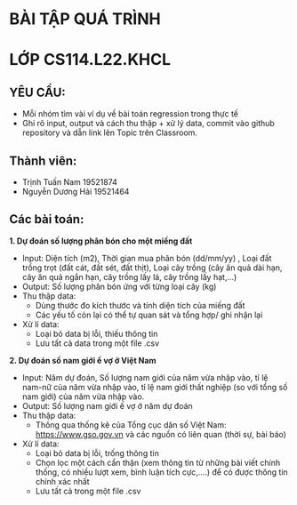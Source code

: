 # BÀI TẬP QUÁ TRÌNH
# LỚP CS114.L22.KHCL
## YÊU CẦU:
- Mỗi nhóm tìm vài ví dụ về bài toán regression trong thực tế
- Ghi rõ input, output và cách thu thập + xử lý data, commit vào github repository và dẫn link lên Topic trên Classroom.
## Thành viên:
- Trịnh Tuấn Nam 19521874
- Nguyễn Dương Hải 19521464
## Các bài toán:
**1. Dự đoán số lượng phân bón cho một miếng đất**
- Input: Diện tích (m2), Thời gian mua phân bón (dd/mm/yy) , Loại đất trồng trọt (đất cát, đất sét, đất thịt), Loại cây trồng (cây ăn quả dài hạn, cây ăn quả ngắn hạn, cây trồng lấy lá, cây trồng lấy hạt,...)
- Output: Số lượng phân bón ứng với từng loại cây (kg)
- Thu thập data:
  + Dùng thước đo kích thước và tính diện tích của miếng đất
  + Các yếu tố còn lại có thể tự quan sát và tổng hợp/ ghi nhận lại
- Xử lí data:
  + Loại bỏ data bị lỗi, thiếu thông tin 
  + Lưu tất cả data trong một file .csv


**2. Dự đoán số nam giới ế vợ ở Việt Nam**
- Input: Năm dự đoán, Số lượng nam giới của năm vừa nhập vào, tỉ lệ nam-nữ của năm vừa nhập vào, tỉ lệ nam giới thất nghiệp (so với tổng số nam giới) của năm vừa nhập vào.
- Output: Số lượng nam giới ế vợ ở năm dự đoán
- Thu thập data:
  + Thông qua thống kê của Tổng cục dân số Việt Nam: https://www.gso.gov.vn và các nguồn có liên quan (thời sự, bài báo)
- Xử lí data:
  + Loại bỏ data bị lỗi, trống thông tin
  + Chọn lọc một cách cẩn thận (xem thông tin từ những bài viết chính thống, có nhiều lượt xem, bình luận tích cực,....) để có được thông tin chính xác nhất
  + Lưu tất cả trong một file .csv
